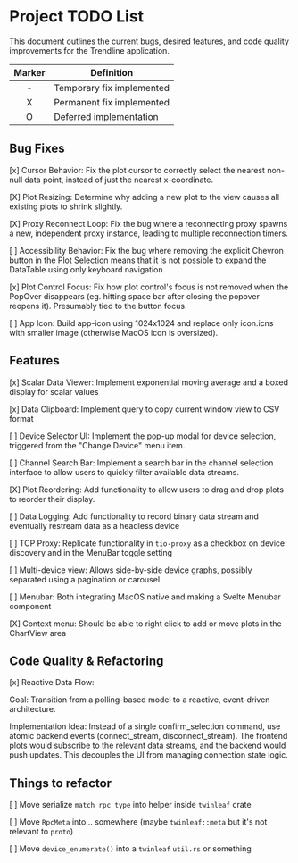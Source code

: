 # Project TODO List
This document outlines the current bugs, desired features, and code quality improvements for the Trendline application.


| Marker | Definition                |
|:------:|---------------------------|
|    -   | Temporary fix implemented |
|    X   | Permanent fix implemented |
|    O   | Deferred implementation   |


## Bug Fixes

[x] Cursor Behavior: Fix the plot cursor to correctly select the nearest non-null data point, instead of just the nearest x-coordinate.

[X] Plot Resizing: Determine why adding a new plot to the view causes all existing plots to shrink slightly.

[X] Proxy Reconnect Loop: Fix the bug where a reconnecting proxy spawns a new, independent proxy instance, leading to multiple reconnection timers.

[ ] Accessibility Behavior: Fix the bug where removing the explicit Chevron button in the Plot Selection means that it is not possible to expand the DataTable using only keyboard navigation

[x] Plot Control Focus: Fix how plot control's focus is not removed when the PopOver disappears (eg. hitting space bar after closing the popover reopens it). Presumably tied to the button focus.

[ ] App Icon: Build app-icon using 1024x1024 and replace only icon.icns with smaller image (otherwise MacOS icon is oversized). 

## Features

[x] Scalar Data Viewer: Implement exponential moving average and a boxed display for scalar values

[x] Data Clipboard: Implement query to copy current window view to CSV format

[ ] Device Selector UI: Implement the pop-up modal for device selection, triggered from the "Change Device" menu item.

[ ] Channel Search Bar: Implement a search bar in the channel selection interface to allow users to quickly filter available data streams.

[X] Plot Reordering: Add functionality to allow users to drag and drop plots to reorder their display.

[ ] Data Logging: Add functionality to record binary data stream and eventually restream data as a headless device

[ ] TCP Proxy: Replicate functionality in `tio-proxy` as a checkbox on device discovery and in the MenuBar toggle setting

[ ] Multi-device view: Allows side-by-side device graphs, possibly separated using a pagination or carousel

[ ] Menubar: Both integrating MacOS native and making a Svelte Menubar component

[X] Context menu: Should be able to right click to add or move plots in the ChartView area

## Code Quality & Refactoring

[x] Reactive Data Flow:

Goal: Transition from a polling-based model to a reactive, event-driven architecture.

Implementation Idea: Instead of a single confirm_selection command, use atomic backend events (connect_stream, disconnect_stream). The frontend plots would subscribe to the relevant data streams, and the backend would push updates. This decouples the UI from managing connection state logic.

## Things to refactor

[ ] Move serialize `match rpc_type` into helper inside `twinleaf` crate

[ ] Move `RpcMeta` into... somewhere (maybe `twinleaf::meta` but it's not relevant to `proto`)

[ ] Move `device_enumerate()` into a `twinleaf` `util.rs` or something
